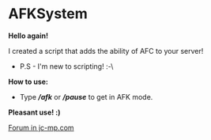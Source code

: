 # AFKSystem
**Hello again!**

I created a script that adds the ability of AFC to your server!

* P.S - I'm new to scripting! :-\ 

**How to use:**
* Type ***/afk*** or ***/pause*** to get in AFK mode.

**Pleasant use! :)**

[Forum in jc-mp.com](https://www.jc-mp.com/forums/index.php/topic,6086.0.html)

